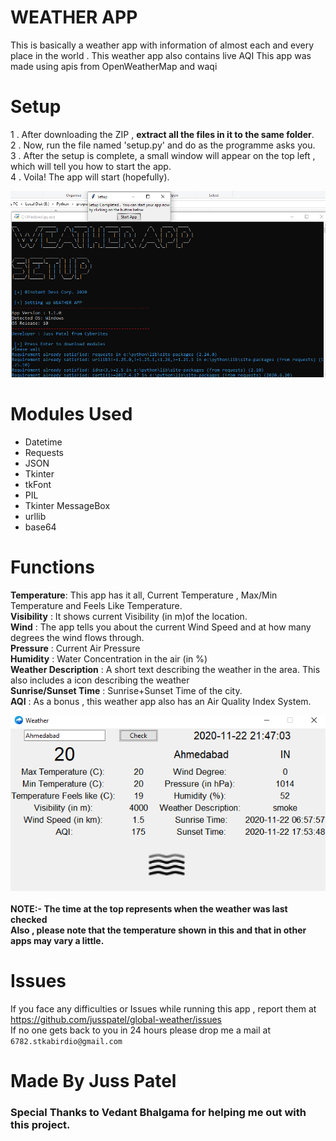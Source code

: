 # WEATHER APP
This is basically a weather app with information of almost each and every place in the world . This weather app also contains live AQI
This app was made using apis from OpenWeatherMap and waqi
# Setup
1 . After downloading the ZIP , <b>extract all the files in it to the same folder</b>.<br>
2 . Now, run the file named 'setup.py' and do as the programme asks you.<br>
3 . After the setup is complete, a small window will appear on the top left , which 
will tell you how to start the app.<br>
4 . Voila! The app will start (hopefully).<br>

<img src="https://github.com/jusspatel/global-weather/blob/main/Screenshot%20(119).png"></img>
# Modules Used
* Datetime
* Requests
* JSON
* Tkinter
* tkFont
* PIL
* Tkinter MessageBox
* urllib
* base64

# Functions
<b>Temperature</b>: This app has it all, Current Temperature , Max/Min Temperature and Feels Like Temperature.<br>
<b>Visibility</b> : It shows current Visibility (in m)of the location.<br>
<b>Wind</b> : The app tells you about the current Wind Speed and at how many degrees the wind flows through.<br>
<b>Pressure</b> : Current Air Pressure<br>
<b>Humidity</b> : Water Concentration in the air (in %)<br>
<b>Weather Description</b> : A short text describing the weather in the area. This also includes a icon describing the weather<br>
<b>Sunrise/Sunset Time</b> : Sunrise+Sunset Time of the city.<br>
<b>AQI</b> : As a bonus , this weather app also has an Air Quality Index System.<br>
<div align="center">
<img src= "https://github.com/jusspatel/global-weather/blob/main/Screenshot%20(125).png"></img>
</div><br>
<b>NOTE:- The time at the top represents when the weather was last checked</b><br>
<b>Also , please note that the temperature shown in this and that in other apps may vary a little.</b>

# Issues
If you face any difficulties or Issues while running this app , report them at https://github.com/jusspatel/global-weather/issues <br>
If no one gets back to you in 24 hours please drop me a mail at `6782.stkabirdio@gmail.com`

# Made By Juss Patel
### Special Thanks to Vedant Bhalgama for helping me out with this project.
